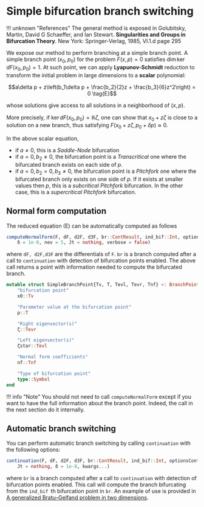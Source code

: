 # Simple bifurcation branch switching

!!! unknown "References"
    The general method is exposed in Golubitsky, Martin, David G Schaeffer, and Ian Stewart. **Singularities and Groups in Bifurcation Theory**. New York: Springer-Verlag, 1985, VI.1.d page 295

We expose our method to perform branching at a simple branch point. A simple branch point $(x_0,p_0)$ for the problem $F(x,p)=0$ satisfies $\dim \ker dF(x_0,p_0) = 1$. At such point, we can apply **Lyapunov-Schmidt** reduction to transform the initial problem in large dimensions to a **scalar** polynomial: 

$$a\delta p + z\left(b_1\delta p + \frac{b_2}{2}z + \frac{b_3}{6}z^2\right) = 0 \tag{E}$$

whose solutions give access to all solutions in a neighborhood of $(x,p)$.

More precisely, if $\ker dF(x_0,p_0) = \mathbb R\zeta$, one can show that $x_0+z\zeta$ is close to a solution on a new branch, thus satisfying $F(x_0+z\zeta,p_0+\delta p)\approx 0$.

In the above scalar equation,

- if $a\neq 0$, this is a *Saddle-Node* bifurcation
- if $a=0,b_2\neq 0$, the bifurcation point is a *Transcritical* one where the bifurcated branch exists on each side of $p$.
- if $a=0,b_2=0, b_3\neq 0$, the bifurcation point is a *Pitchfork* one where the bifurcated branch only exists on one side of $p$. If it exists at smaller values then $p$, this is a *subcritical Pitchfork* bifurcation. In the other case, this is a *supercritical Pitchfork* bifurcation.

## Normal form computation

The reduced equation (E) can be automatically computed as follows

```julia
computeNormalForm(F, dF, d2F, d3F, br::ContResult, ind_bif::Int, options::NewtonPar ; 
	δ = 1e-8, nev = 5, Jt = nothing, verbose = false)
```

where `dF, d2F,d3F` are the differentials of `F`. `br` is a branch computed after a call to `continuation` with detection of bifurcation points enabled. The above call returns a point with information needed to compute the bifurcated branch.

```julia
mutable struct SimpleBranchPoint{Tv, T, Tevl, Tevr, Tnf} <: BranchPoint
	"bifurcation point"
	x0::Tv

	"Parameter value at the bifurcation point"
	p::T

	"Right eigenvector(s)"
	ζ::Tevr

	"Left eigenvector(s)"
	ζstar::Tevl

	"Normal form coefficients"
	nf::Tnf

	"Type of bifurcation point"
	type::Symbol
end
```

!!! info "Note"
    You should not need to call `computeNormalForm` except if you want to have the full information about the branch point. Indeed, the call in the next section do it internally.

## Automatic branch switching

You can perform automatic branch switching by calling `continuation` with the following options:

```julia
continuation(F, dF, d2F, d3F, br::ContResult, ind_bif::Int, optionsCont::ContinuationPar ;
	Jt = nothing, δ = 1e-8, kwargs...)
```

where `br` is a branch computed after a call to `continuation` with detection of bifurcation points enabled. This call will compute the branch bifurcating from the `ind_bif `th bifurcation point in `br`. An example of use is provided in [A generalized Bratu–Gelfand problem in two dimensions](@ref).

